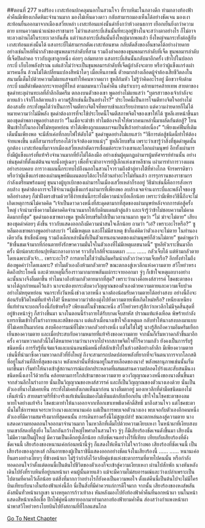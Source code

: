 ##ตอนที่ 277 หงส์ร้อง
เงาสะท้อนปกคลุมนอกในสวนโจว
ที่ราบหิมะในกลางดึก ท่ามกลางท้องฟ้าค่ำคืนมีเพียงเกล็ดหิมะจำนวนมาก มองไม่เห็นดวงดาว กลับสามารถมองเห็นได้อย่างชัดเจน มองเงาสะท้อนยื่นออกมาจากเมืองเสวี่ยเหล่า
เงาสะท้อนแห่งนั้นดำยิ่งกว่าห้วงอนธการ เยือกเย็นยิ่งกว่าความตาย แทนความแน่วแน่ของราชามาร ไม่ว่าแสงกระบี่เส้นนั้นที่ทะลุอยู่ข้างในจะสว่างตาอย่างไร ก็ไม่อาจทะลวงผ่านได้ในระยะเวลาอันสั้น
แต่ว่าแสงกระบี่เส้นนั้นยิ่งใหญ่มากพอแล้ว ยิ่งใหญ่จนกระทั่งต่อสู้กับเงาสะท้อนแห่งนั้นได้ แสงกระบี่ไม่สามารถตัดเงาสะท้อนขาด กลับตัดสิ่งของอื่นขาดได้อย่างง่ายดาย
อย่างเช่นไหล่ที่น่ากลัวของขุนพลมารลำดับที่สาม รวมถึงลำคอของขุนพลมารลำดับที่เจ็ด ขุนพลมารลำดับที่เจ็ดปิดลำคอ ราวกับภูเขาลูกหนึ่ง ค่อยๆ ถล่มทลาย
แสงกระบี่เส้นนั้นกลับมาอีกครั้ง เข้าไปในปลอกกระบี่ เก็บไอพลังปราณ
แต่แล้วไม่ว่าจะเป็นขุนพลมารลำดับที่เจ็ดผู้กำลังจะตาย หรือว่าผู้แข็งแกร่งเผ่ามารคนอื่น ล้วนไม่ได้เปลี่ยนแปลงสีหน้าใดๆ เมื่อเห็นภาพนี้ ตัวหมากล้างเลือดผู้จำต้องเสียชีวิตลงในสนามนี้เต็มไปด้วยความไม่แยแสจนทำให้คนหวาดผวา
ซูหลีก้มหัว ไม่รู้ว่าคิดอะไรอยู่ มือขวาจับด้ามกระบี่ ผมสีดำพัดตกกระจายอยู่ที่ไหล่ ตามลมหนาวในค่ำคืน เต้นรำเบาๆ คล้ายมารคล้ายเทพ
สายตาของชุดดำทะลุผ่านทะเลที่ล้ำลึกอึมครึม ตกลงบนตัวของเขา พูดอย่างไม่แยแสว่า “บุตรสาวของเจ้ากำลังจะตายแล้ว เจ้าก็ใกล้ตายแล้ว ความรู้สึกเช่นนี้เป็นอย่างไร?”
ประโยคนี้เป็นการโจมตีทางจิตใจอย่างไม่ต้องสงสัย กระทั่งพูดได้ว่าเป็นการโจมตีทางจิตใจที่หยาบช้าและเรียบง่ายมาก แต่ความง่ายดายก็ไม่ได้หมายความว่าไม่มีพลัง ชุดดำต้องการที่จะใช้ประโยคนี้โจมตีสภาพจิตใจของเขาให้ได้
ซูหลีเงยหน้าขึ้นมา มองชุดดำพลางพูดอย่างสงบว่า “ในเมื่อจะฆ่าข้า ทำไมต้องจงใจให้พวกคนเหล่านี้มาผลัดกันต่อสู้? โยนฟืนเข้าไปในกองไฟไม่หยุดหย่อน ทำได้เพียงถูกแผดเผาจนเป็นขี้เถ้าอย่างต่อเนื่อง”
“เพียงแค่ฟืนที่เติมเต็มนั้นเพียงพอ จะมีสักเค่อที่กลบไฟให้ดับได้” ชุดดำพูดอย่างไม่แยแสว่า “วิธีการต่อสู้ชนิดนี้ทำให้ต้องจ่ายแพงขึ้น แต่ก็สามารถรับรองได้ว่าเจ้าต้องตายแน่ๆ”
ซูหลีเงียบขรึม เพราะว่าเขารู้ว่าสิ่งที่ชุดดำพูดนั้นถูกต้อง
เงาสะท้อนที่มาจากเมืองเสวี่ยเหล่าตัดการเชื่อมต่อระหว่างเขาและโลกเผ่ามนุษย์ อีกทั้งเผ่ามารยังมีผู้แข็งแกร่งที่แท้จริงจำนวนมากที่ยังไม่ได้ลงมือ อย่างเช่นผู้คุมกฎเผ่ามารผู้มหัศจรรย์ท่านนั้น อย่างเช่นชุดดำที่ตั้งแต่ต้นจนจบนั่งอยู่เฉยๆ เพื่อที่จะฆ่าอาจารย์ปู่เล็กแห่งเขาหลีซาน เผ่ามารทำการวางแผนอย่างรอบคอบ
การวางแผนนี้กระทบไปถึงนอกในสวนโจวรวมถึงต้าลู่ทางใต้ที่ห่างไกล
จักรพรรดิขาวหรือว่าผู้แข็งแกร่งของเผ่ามนุษย์มีแผนตอบโต้อะไรก็ล้วนทำอะไรไม่ทันแล้ว การรุกรานของราชามารกำลังเตรียมพร้อมอยู่ ขุนนางผู้บุกเบิกของเผ่ามารในเมืองเสวี่ยเหล่าก็รออยู่
วิธีฆ่าเช่นนี้คือการสังหารลบล้าง ชุดดำต้องการจะใช้จำนวนผู้แข็งแกร่งเผ่ามารที่เพียงพอ ลบล้างเจตจำนงกระบี่และพลังใจของซูหลีอย่างสดๆ ก็ฆ่าฝั่งตรงข้ามด้วยวิธีง่ายเช่นนี้กระทั่งมีความน่าเบื่อเล็กน้อย
เพราะว่ามีเพียงวิธีนี้ถึงจะไม่เกิดเหตุการณ์ไม่คาดคิด
“เจ้าเป็นดาวดวงหนึ่งที่สะดุดตามากที่สุดของเผ่ามนุษย์หลังจากการต่อสู้ครั้งใหญ่ เจ้านำมาซึ่งความไม่คาดคิดจำนวนมากให้กับดินแดนต้าลู่แล้ว และเจ้ารู้ว่าข้าไม่ชอบความไม่คาดคิดมากที่สุด”
ชุดดำมองเขาพลางพูด
ซูหลีเงียบขรึมไปเป็นเวลานานมาก พูดว่า “ไม่ ฆ่าจะไม่ตาย”
เสียงของชุดดำค่อยๆ ดังขึ้น ราวกับแสดงออกถึงมีความน่าสนใจเล็กน้อย ถามว่า “เอ๋? เพราะอะไรหรือ?”
ซูหลีมองเขาพลางพูดอย่างสงบว่า “ไม่มีเหตุผล และก็ไม่มีสาเหตุ ข้าก็แค่คิดว่าตัวเองจะไม่ตาย ในทำนองเดียวกัน ข้าเชื่อนังหนู รวมถึงเด็กเหล่านั้นที่เป็นตัวแทนอนาคตของเผ่ามนุษย์ก็ล้วนไม่ตาย”
ชุดดำพูดว่า “ข้าชื่นชมเจ้ามากที่ก่อนตายยังรักษาความมั่นใจในตัวเองที่ไม่มีเหตุผลขนาดนี้”
ซูหลีหัวเราะขึ้นมาอีกครั้ง นัยน์ตาสะท้อนปุยหิมะกลางอากาศ ราวกับใกล้ที่จะแผดเผา
......
......
กลัวเจ็บได้ แต่ห้ามกลัวตาย โดยเฉพาะตัวเจ้า... เพราะอะไร? การตายไม่ใช่ว่ามันอึมครึมน่ากลัวกว่าความเจ็บหรือ? อีกทั้งทำไมถึงต้องพูดคำว่าโดยเฉพาะ? ทำไมตัวเองถึงห้ามกลัวตาย?
ขณะตกลงสู่เหวลึกแห่งความตาย สวีโหย่วหรงคิดถึงประโยคนี้ และด้วยเหตุนี้เรื่องราวมากมายพลันแผ่กระจายออกมา จู่ๆ ก็เข้าใจเหตุผลบางอย่าง ฉะนั้นนางจึงลืมตาขึ้น
ทำไมนางถึงห้ามกลัวตายมากที่สุด? เพราะว่านางคือหงส์สวรรค์ โชคชะตาของนางได้ถูกกำหนดไว้แล้ว นางจะต้องยกระดับดวงวิญญาณของตัวเองด้วยความตายและความเจ็บปวดอย่างไม่หยุดหย่อน จนกระทั่งวันหนึ่งช่วงเวลาหนึ่ง นางต้องน้อมรับความตายได้อย่างสงบ อย่างนี้ถึงจะต้อนรับชีวิตใหม่ที่แท้จริงได้!
นี่หมายความว่าต้องมุ่งไปยังความตายเพื่อเกิดใหม่หรือ? เหนียงเหนียง ที่แท้ท่านจะบอกเรื่องนี้กับข้าหรือ? เพียงแต่ในชั่วขณะหนึ่ง สวีโหย่วหรงรู้สึกว่าเหวลึกไม่มีจุดสิ้นสุดที่อยู่ข้างหน้าจู่ๆ ก็สว่างขึ้นมา
นางในตอนนี้ร่างกายได้รับบาดเจ็บสาหัส ปราณแท้แห้งเหือด พิษร้ายกำลังแทรกซึมเข้าไปในร่างกายและสติของนาง แต่แล้วเมื่อนางเข้าใจถึงเหตุผล กลับทำให้นางสงบลงมาแบบที่ไม่เคยเป็นมาก่อน
สงบคืออารมณ์ที่ไม่หวาดกลัวอย่างหนึ่ง แต่ไม่ใช่ไม่รู้ นางรู้สึกถึงความอึมครึมเยือกเย็นของความตาย และเมื่อประสบกับความหมายที่แท้จริงของความตาย จากนั้นก็เริ่มหวาดกลัวขึ้นมาอีกครั้ง
ความหวาดกลัวนี้ไม่ได้หมายความว่านางจากไปจากสภาพจิตใจที่ไร้ความกลัว ยังคงเป็นการรับรู้ชนิดหนึ่ง การรับรู้ที่แจ่มแจ้งและแน่นอนชนิดหนึ่งที่สลักเข้าไปในห้วงสติอย่างล้ำลึก
มีเพียงความตายเช่นนี้ที่นำมาซึ่งความหวาดกลัวที่ยิ่งใหญ่ ถึงจะสามารถปลดปล่อยพลังที่ยากที่จะจินตนาการจากโลกสติที่อยู่ในส่วนที่ลึกที่สุดของนาง พลังเหล่านั้นที่ซ่อนอยู่ในสายเลือดของนาง!
พลังพลานุภาพเช่นนั้นเริ่มเผาขึ้นมา เริ่มทำให้นางเข้าสู่สถานการณ์แปลกประหลาดที่ผสมผสานความปลอดโปร่งและสับสนมึนงงชนิดหนึ่งเอาไว้ด้วยกัน คล้อยตามการใกล้เข้ามาของความตาย ดวงวิญญาณดวงหนึ่งของนางตื่นขึ้นมาจากส่วนลึกในร่างกาย
นั่นเป็นวิญญาณของหงส์สวรรค์ และก็เป็นวิญญาณของตัวนางเองด้วย
นั่นเป็นตัวเองที่นางไม่เคยเห็น กระทั่งไม่เคยสังเกตเห็นมาก่อน
นางลืมตาอยู่ มองเหวลึกที่ดำมืดชนิดมองไม่เห็นห้านิ้ว สายลมราตรีที่ช่างจริงแท้เช่นนี้แม้มองไม่เห็นแต่กลับเยือกเย็น เข้าใจในโชคชะตาของลมหายใจอย่างแท้จริง
โชคชะตาทำให้นางออกจากเทือกเขาเทพธิดาศักดิ์สิทธิ์ มาถึงสวนโจว
แต่โชคชะตานั้นไม่ใช่การพบเจอระหว่างนางและหนานเค่อ แต่เป็นการพบเจอตัวนางเอง
พบเจอกับตัวเองอีกคนหนึ่ง ตัวเองที่มีความสมจริงมากที่สุดคนนั้น
การเดินทางครั้งนี้ไม่สูญเปล่า!
ขณะตกหล่นลงสู่ความตาย นางแสดงความทอดถอนใจออกมาจำนวนมาก
ในเหวลึกที่เต็มไปด้วยความเงียบเหงา ในหน้าผาที่เงียบสงบ บนเขาอัสดงที่สูงยิ่ง ในโลกอันกว้างใหญ่ไพศาลในสวนโจว จู่ๆ ก็มีเสียงร้องชัดเจนดังขึ้นมา
เสียงนั้นไม่มีความเป็นผู้ใหญ่ มีความเป็นเด็กอยู่เล็กน้อย กลับชัดเจนอย่างไร้ที่เทียบ
เทียบกับเสียงร้องที่ดังชัดเจนนี้ เสียงร้องของหนานเค่อก่อนหน้านี้จู่ๆ ก็แสดงให้เห็นว่าไม่ใจกว้างพอ
เสียงร้องที่ชัดเจนนี้ เป็นเสียงร้องของลูกหงส์
กลิ่นอายของผู้เป็นราชินีแสดงออกอย่างชัดแจ้งในเสียงร้องนี้
......
......
หนานเค่อยืนตรงอย่างเงียบๆ ที่ข้างหน้าผา ไม่รู้ว่ากำลังไว้อาลัยคู่แข่งแห่งชะตากรรมที่ตายไปคนนั้น หรือกำลังทอดถอนใจว่าตั้งแต่ตอนนี้เป็นต้นไปชีวิตของตัวเองก็จะเข้าสู่ความเงียบเหงา
ผ่านไปสักพัก นางหันหลังเดินไปยังที่ราบหินที่อยู่บนหน้าผา
คนผู้นั้นตายแล้ว แม้จะมีความไม่สบอารมณ์และว่างเปล่าเพราะเป็นไปตามที่คาดไว้เล็กน้อย แต่สิ่งที่มากกว่าอย่างไรก็ยังคงเป็นความพอใจ ตั้งแต่คืนนี้เป็นต้นไปจะไม่มีใครบินเทียบกับนางในท้องฟ้าแห่งนี้อีก นี่เป็นสิ่งที่มีค่าควรแก่การดีใจมาก
จากนั้น เสียงร้องของหงส์พลันดังสนั่นทั่วหน้าผาภูเขา
นางหยุดการก้าวเท้าลง หันหลังมองไปยังท้องฟ้าค่ำคืนที่นอกหน้าผา บนในหน้าแสดงสีหน้าเหลือเชื่อ
ปีกไฟคู่หนึ่งสยายออกมาท่ามกลางท้องฟ้ายามค่ำคืน ส่องสว่างกำแพงหน้าผา นำพาสวีโหย่วหรงโบยบินไปยังสถานที่ที่ไกลแสนไกล


[Go To Next Chapter]( ./281.md)